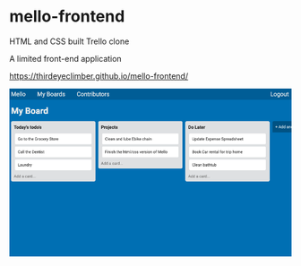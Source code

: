 # mello-frontend
HTML and CSS built Trello clone

A limited front-end application

https://thirdeyeclimber.github.io/mello-frontend/

![screenshot of website](assets/images/screenshot.png)

